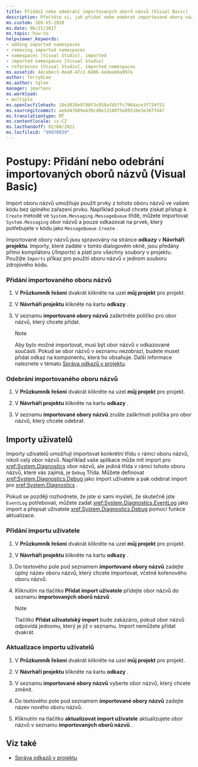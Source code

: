 ```yaml
---
title: Přidání nebo odebrání importovaných oborů názvů (Visual Basic)
description: Přečtěte si, jak přidat nebo odebrat importované obory názvů a přidat nebo odebrat importy uživatelů.
ms.custom: SEO-VS-2020
ms.date: 06/21/2017
ms.topic: how-to
helpviewer_keywords:
- adding imported namespaces
- removing imported namespaces
- namespaces [Visual Studio], imported
- imported namespaces [Visual Studio]
- references [Visual Studio], imported namespaces
ms.assetid: 44cebec3-0ea0-47c2-8406-4edeab6a997e
author: TerryGLee
ms.author: tglee
manager: jmartens
ms.workload:
- multiple
ms.openlocfilehash: 18e3010e9798f3c056afd5ffc7964ace3f734f53
ms.sourcegitcommit: ae6d47b09a439cd0e13180f5e89510e3e347fd47
ms.translationtype: MT
ms.contentlocale: cs-CZ
ms.lasthandoff: 02/08/2021
ms.locfileid: "99970839"
---
```

# <a name="how-to-add-or-remove-imported-namespaces-visual-basic"></a>Postupy: Přidání nebo odebrání importovaných oborů názvů (Visual Basic)

Import oboru názvů umožňuje použít prvky z tohoto oboru názvů ve vašem kódu bez úplného zařazení prvku. Například pokud chcete získat přístup k `Create` metodě ve `System.Messaging.MessageQueue` třídě, můžete importovat `System.Messaging` obor názvů a pouze odkazovat na prvek, který potřebujete v kódu jako `MessageQueue.Create` .

Importované obory názvů jsou spravovány na stránce **odkazy** v **Návrháři projektu**. Importy, které zadáte v tomto dialogovém okně, jsou předány přímo kompilátoru (*/Imports*) a platí pro všechny soubory v projektu. Použijte `Imports` příkaz pro použití oboru názvů v jednom souboru zdrojového kódu.

### <a name="to-add-an-imported-namespace"></a>Přidání importovaného oboru názvů

1. V **Průzkumník řešení** dvakrát klikněte na uzel **můj projekt** pro projekt.

2. V **Návrháři projektu** klikněte na kartu **odkazy** .

3. V seznamu **importované obory názvů** zaškrtněte políčko pro obor názvů, který chcete přidat.

    > [!NOTE]
    > Aby bylo možné importovat, musí být obor názvů v odkazované součásti. Pokud se obor názvů v seznamu nezobrazí, budete muset přidat odkaz na komponentu, která ho obsahuje. Další informace naleznete v tématu [Správa odkazů v projektu](managing-references-in-a-project.md).

### <a name="to-remove-an-imported-namespace"></a>Odebrání importovaného oboru názvů

1. V **Průzkumník řešení** dvakrát klikněte na uzel **můj projekt** pro projekt.

2. V **Návrháři projektu** klikněte na kartu **odkazy** .

3. V seznamu **importované obory názvů** zrušte zaškrtnutí políčka pro obor názvů, který chcete odebrat.

## <a name="user-imports"></a>Importy uživatelů
Importy uživatelů umožňují importovat konkrétní třídu v rámci oboru názvů, nikoli celý obor názvů. Například vaše aplikace může mít import pro <xref:System.Diagnostics> obor názvů, ale jediná třída v rámci tohoto oboru názvů, které vás zajímá, je `Debug` Třída. Můžete definovat <xref:System.Diagnostics.Debug> jako import uživatele a pak odebrat import pro <xref:System.Diagnostics> .

Pokud se později rozhodnete, že jste si sami mysleli, že skutečně jste `EventLog` potřebovali, můžete zadat <xref:System.Diagnostics.EventLog> jako import a přepsat uživatele <xref:System.Diagnostics.Debug> pomocí funkce aktualizace.

### <a name="to-add-a-user-import"></a>Přidání importu uživatele

1. V **Průzkumník řešení** dvakrát klikněte na uzel **můj projekt** pro projekt.

2. V **Návrháři projektu** klikněte na kartu **odkazy** .

3. Do textového pole pod seznamem **importované obory názvů** zadejte úplný název oboru názvů, který chcete importovat, včetně kořenového oboru názvů.

4. Kliknutím na tlačítko **Přidat import uživatele** přidejte obor názvů do seznamu **importovaných oborů názvů** .

    > [!NOTE]
    > Tlačítko **Přidat uživatelský import** bude zakázáno, pokud obor názvů odpovídá jednomu, který je již v seznamu. Import nemůžete přidat dvakrát.

### <a name="to-update-a-user-import"></a>Aktualizace importu uživatelů

1. V **Průzkumník řešení** dvakrát klikněte na uzel **můj projekt** pro projekt.

2. V **Návrháři projektu** klikněte na kartu **odkazy** .

3. V seznamu **importované obory názvů** vyberte obor názvů, který chcete změnit.

4. Do textového pole pod seznamem **importované obory názvů** zadejte název nového oboru názvů.

5. Kliknutím na tlačítko **aktualizovat import uživatele** aktualizujete obor názvů v seznamu **importovaných oborů názvů** .

## <a name="see-also"></a>Viz také

- [Správa odkazů v projektu](../ide/managing-references-in-a-project.md)
